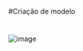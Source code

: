 #Criação de modelo
#
![image](https://github.com/eduardoajs2020/DIO-AI900-Generative/assets/68042033/92168387-d239-49ae-a8a2-a9af48b90cb7)
